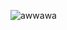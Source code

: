 ![awwawa](https://github.com/ishouldbefound/SQL/assets/144837901/e5d247ce-c488-4d32-b02b-059dda6f6c81)

